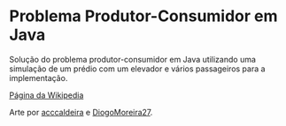 # Problema Produtor-Consumidor em Java

Solução do problema produtor-consumidor em Java utilizando uma simulação de um prédio com um elevador e vários passageiros para a implementação.

[Página da Wikipedia](https://en.wikipedia.org/wiki/Producer%E2%80%93consumer_problem)

Arte por [acccaldeira](https://github.com/acccaldeira) e [DiogoMoreira27](https://github.com/DiogoMoreira27).
